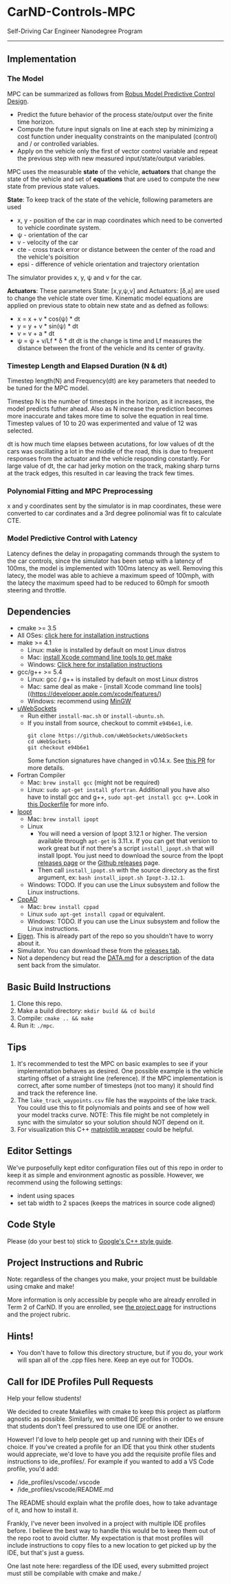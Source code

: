 # CarND-Controls-MPC
Self-Driving Car Engineer Nanodegree Program

---
## Implementation

### The Model
MPC can be summarized as follows from [Robus Model Predictive Control Design](https://www.intechopen.com/books/model-predictive-control/robust-model-predictive-control-design).
* Predict the future behavior of the process state/output over the finite time horizon.
* Compute the future input signals on line at each step by minimizing a cost function under inequality constraints on the manipulated (control) and / or controlled variables.
* Apply on the vehicle only the first of vector control variable and repeat the previous step with new measured input/state/output variables.

MPC uses the measurable **state** of the vehicle, **actuators** that change the state of the vehicle and set of **equations** that are used to compute the new state from previous state values.

**State**: To keep track of the state of the vehicle, following parameters are used
* x, y - position of the car in map coordinates which need to be converted to vehicle coordinate system.
* ψ - orientation of the car
* v - velocity of the car
* cte - cross track error or distance between the center of the road and the vehicle's poisition
* epsi - difference of vehicle orientation and trajectory orientation

The simulator provides x, y, ψ and v for the car.

**Actuators**:  These parameters State: [x,y,ψ,v] and Actuators: [δ,a] are used to change the vehicle state over time.  Kinematic model equations are applied on previous state to obtain new state and as defned as follows:
* x = x + v * cos(ψ) * dt 
* y = y + v * sin(ψ) * dt 
* v = v + a * dt 
* ψ = ψ + v/Lf * δ * dt
dt is the change is time and Lf measures the distance between the front of the vehicle and its center of gravity.

### Timestep Length and Elapsed Duration (N & dt)
Timestep length(N) and Frequency(dt) are key parameters that needed to be tuned for the MPC model.

Timestep N is the number of timesteps in the horizon, as it increases, the model predicts futher ahead.  Also as N increase the prediction becomes more inaccurate and takes more time to solve the equation in real time. Timestep values of 10 to 20 was experimented and value of 12 was selected.

dt is how much time elapses between acutations, for low values of dt the cars was oscillating a lot in the middle of the road, this is due to frequent responses from the actuator and the vehicle responding constantly.  For large value of dt, the car had jerky motion on the track, making sharp turns at the track edges, this resulted in car leaving the track few times.

### Polynomial Fitting and MPC Preprocessing

x and y coordinates sent by the simulator is in map coordinates, these were converted to car cordinates and a 3rd degree polinomial was fit to calculate CTE.

### Model Predictive Control with Latency
Latency defines the delay in propagating commands through the system to the car controls, since the simulator has been setup with a latency of 100ms, the model is implemented with 100ms latency as well.  Removing this latecy, the model was able to achieve a maximum speed of 100mph, with the latecy the maximum speed had to be reduced to 60mph for smooth steering and throttle.

## Dependencies

* cmake >= 3.5
 * All OSes: [click here for installation instructions](https://cmake.org/install/)
* make >= 4.1
  * Linux: make is installed by default on most Linux distros
  * Mac: [install Xcode command line tools to get make](https://developer.apple.com/xcode/features/)
  * Windows: [Click here for installation instructions](http://gnuwin32.sourceforge.net/packages/make.htm)
* gcc/g++ >= 5.4
  * Linux: gcc / g++ is installed by default on most Linux distros
  * Mac: same deal as make - [install Xcode command line tools]((https://developer.apple.com/xcode/features/)
  * Windows: recommend using [MinGW](http://www.mingw.org/)
* [uWebSockets](https://github.com/uWebSockets/uWebSockets)
  * Run either `install-mac.sh` or `install-ubuntu.sh`.
  * If you install from source, checkout to commit `e94b6e1`, i.e.
    ```
    git clone https://github.com/uWebSockets/uWebSockets 
    cd uWebSockets
    git checkout e94b6e1
    ```
    Some function signatures have changed in v0.14.x. See [this PR](https://github.com/udacity/CarND-MPC-Project/pull/3) for more details.
* Fortran Compiler
  * Mac: `brew install gcc` (might not be required)
  * Linux: `sudo apt-get install gfortran`. Additionall you have also have to install gcc and g++, `sudo apt-get install gcc g++`. Look in [this Dockerfile](https://github.com/udacity/CarND-MPC-Quizzes/blob/master/Dockerfile) for more info.
* [Ipopt](https://projects.coin-or.org/Ipopt)
  * Mac: `brew install ipopt`
  * Linux
    * You will need a version of Ipopt 3.12.1 or higher. The version available through `apt-get` is 3.11.x. If you can get that version to work great but if not there's a script `install_ipopt.sh` that will install Ipopt. You just need to download the source from the Ipopt [releases page](https://www.coin-or.org/download/source/Ipopt/) or the [Github releases](https://github.com/coin-or/Ipopt/releases) page.
    * Then call `install_ipopt.sh` with the source directory as the first argument, ex: `bash install_ipopt.sh Ipopt-3.12.1`. 
  * Windows: TODO. If you can use the Linux subsystem and follow the Linux instructions.
* [CppAD](https://www.coin-or.org/CppAD/)
  * Mac: `brew install cppad`
  * Linux `sudo apt-get install cppad` or equivalent.
  * Windows: TODO. If you can use the Linux subsystem and follow the Linux instructions.
* [Eigen](http://eigen.tuxfamily.org/index.php?title=Main_Page). This is already part of the repo so you shouldn't have to worry about it.
* Simulator. You can download these from the [releases tab](https://github.com/udacity/self-driving-car-sim/releases).
* Not a dependency but read the [DATA.md](./DATA.md) for a description of the data sent back from the simulator.


## Basic Build Instructions


1. Clone this repo.
2. Make a build directory: `mkdir build && cd build`
3. Compile: `cmake .. && make`
4. Run it: `./mpc`.

## Tips

1. It's recommended to test the MPC on basic examples to see if your implementation behaves as desired. One possible example
is the vehicle starting offset of a straight line (reference). If the MPC implementation is correct, after some number of timesteps
(not too many) it should find and track the reference line.
2. The `lake_track_waypoints.csv` file has the waypoints of the lake track. You could use this to fit polynomials and points and see of how well your model tracks curve. NOTE: This file might be not completely in sync with the simulator so your solution should NOT depend on it.
3. For visualization this C++ [matplotlib wrapper](https://github.com/lava/matplotlib-cpp) could be helpful.

## Editor Settings

We've purposefully kept editor configuration files out of this repo in order to
keep it as simple and environment agnostic as possible. However, we recommend
using the following settings:

* indent using spaces
* set tab width to 2 spaces (keeps the matrices in source code aligned)

## Code Style

Please (do your best to) stick to [Google's C++ style guide](https://google.github.io/styleguide/cppguide.html).

## Project Instructions and Rubric

Note: regardless of the changes you make, your project must be buildable using
cmake and make!

More information is only accessible by people who are already enrolled in Term 2
of CarND. If you are enrolled, see [the project page](https://classroom.udacity.com/nanodegrees/nd013/parts/40f38239-66b6-46ec-ae68-03afd8a601c8/modules/f1820894-8322-4bb3-81aa-b26b3c6dcbaf/lessons/b1ff3be0-c904-438e-aad3-2b5379f0e0c3/concepts/1a2255a0-e23c-44cf-8d41-39b8a3c8264a)
for instructions and the project rubric.

## Hints!

* You don't have to follow this directory structure, but if you do, your work
  will span all of the .cpp files here. Keep an eye out for TODOs.

## Call for IDE Profiles Pull Requests

Help your fellow students!

We decided to create Makefiles with cmake to keep this project as platform
agnostic as possible. Similarly, we omitted IDE profiles in order to we ensure
that students don't feel pressured to use one IDE or another.

However! I'd love to help people get up and running with their IDEs of choice.
If you've created a profile for an IDE that you think other students would
appreciate, we'd love to have you add the requisite profile files and
instructions to ide_profiles/. For example if you wanted to add a VS Code
profile, you'd add:

* /ide_profiles/vscode/.vscode
* /ide_profiles/vscode/README.md

The README should explain what the profile does, how to take advantage of it,
and how to install it.

Frankly, I've never been involved in a project with multiple IDE profiles
before. I believe the best way to handle this would be to keep them out of the
repo root to avoid clutter. My expectation is that most profiles will include
instructions to copy files to a new location to get picked up by the IDE, but
that's just a guess.

One last note here: regardless of the IDE used, every submitted project must
still be compilable with cmake and make./
